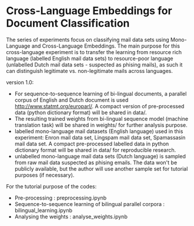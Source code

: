 # Cross-Language Embeddings for Document Classification

The series of experiments focus on classifying mail data sets using Mono-Language and Cross-Language Embeddings. The main purpose for this cross-language experiment is to transfer the learning from resource rich language (labelled English mail data sets) to resource-poor language (unlabelled Dutch mail data sets - suspected as phising mails), as such it can distinguish legitimate vs. non-legitimate mails across languages.

version 1.0:
- For sequence-to-sequence learning of bi-lingual documents, a parallel corpus of English and Dutch document is used http://www.statmt.org/europarl/. A compact version of pre-processed data (python dictionary format) will be shared in data/.
- The resulting trained weights from bi-lingual sequence model (machine translation task) will be shared in weights/ for further analysis purpose.
- labelled mono-language mail datasets (English language) used in this experiment: Enron mail data set, Lingspam mail data set, Spamassasin mail data set. A compact pre-processed labelled data in python dictionary format will be shared in data/ for reproducible research.
- unlabelled mono-language mail data sets (Dutch language) is sampled from raw mail data suspected as phising emails. The data won't be publicly available, but the author will use another sample set for tutorial purposes (if necessary).

For the tutorial purpose of the codes:
- Pre-processing : preprocessing.ipynb
- Sequence-to-sequence learning of bilingual parallel corpora : bilingual_learning.ipynb
- Analysing the weights : analyse_weights.ipynb
